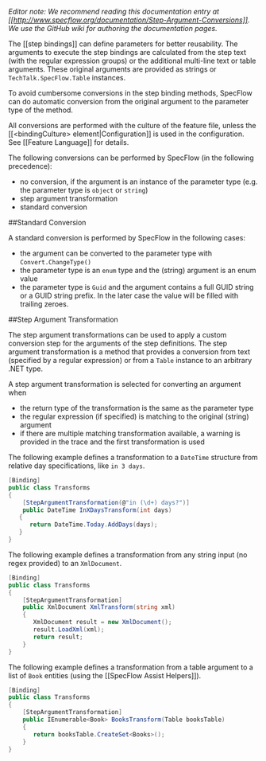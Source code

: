 _Editor note: We recommend reading this documentation entry at [[http://www.specflow.org/documentation/Step-Argument-Conversions]]. We use the GitHub wiki for authoring the documentation pages._

The [[step bindings]] can define parameters for better reusability. The arguments to execute the step bindings are calculated from the step text (with the regular expression groups) or the additional multi-line text or table arguments. These original arguments are provided as strings or `TechTalk.SpecFlow.Table` instances.

To avoid cumbersome conversions in the step binding methods, SpecFlow can do automatic conversion from the original argument to the parameter type of the method. 

All conversions are performed with the culture of the feature file, unless the [[&lt;bindingCulture&gt; element|Configuration]] is used in the configuration. See [[Feature Language]] for details.

The following conversions can be performed by SpecFlow (in the following precedence):

* no conversion, if the argument is an instance of the parameter type (e.g. the parameter type is `object` or `string`)
* step argument transformation
* standard conversion

##Standard Conversion

A standard conversion is performed by SpecFlow in the following cases:

* the argument can be converted to the parameter type with `Convert.ChangeType()`
* the parameter type is an `enum` type and the (string) argument is an enum value
* the parameter type is `Guid` and the argument contains a full GUID string or a GUID string prefix. In the later case the value will be filled with trailing zeroes.

##Step Argument Transformation

The step argument transformations can be used to apply a custom conversion step for the arguments of the step definitions. The step argument transformation is a method that provides a conversion from text (specified by a regular expression) or from a `Table` instance to an arbitrary .NET type. 

A step argument transformation is selected for converting an argument when

* the return type of the transformation is the same as the parameter type
* the regular expression (if specified) is matching to the original (string) argument
* if there are multiple matching transformation available, a warning is provided in the trace and the first transformation is used

The following example defines a transformation to a `DateTime` structure from relative day specifications, like `in 3 days`.

```c#
[Binding]
public class Transforms
{
    [StepArgumentTransformation(@"in (\d+) days?")]
    public DateTime InXDaysTransform(int days)
   {
      return DateTime.Today.AddDays(days);
   }
}
```

The following example defines a transformation from any string input (no regex provided) to an `XmlDocument`.

```c#
[Binding]
public class Transforms
{
    [StepArgumentTransformation]
    public XmlDocument XmlTransform(string xml)
    {
       XmlDocument result = new XmlDocument();
       result.LoadXml(xml);
       return result;
    }
}
```

The following example defines a transformation from a table argument to a list of `Book` entities (using the [[SpecFlow Assist Helpers]]). 

```c#
[Binding]
public class Transforms
{
    [StepArgumentTransformation]
    public IEnumerable<Book> BooksTransform(Table booksTable)
    {
       return booksTable.CreateSet<Books>();
    }
}
```